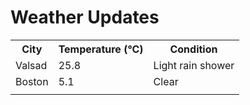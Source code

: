 # Weather Updates

<!-- WEATHER-UPDATE-START -->
<table><tr><th>City</th><th>Temperature (°C)</th><th>Condition</th></tr><tr><td>Valsad</td><td>25.8</td><td>Light rain shower</td></tr><tr><td>Boston</td><td>5.1</td><td>Clear</td></tr><tr><td></td><td></td><td></td></tr></table>
<!-- WEATHER-UPDATE-END -->

